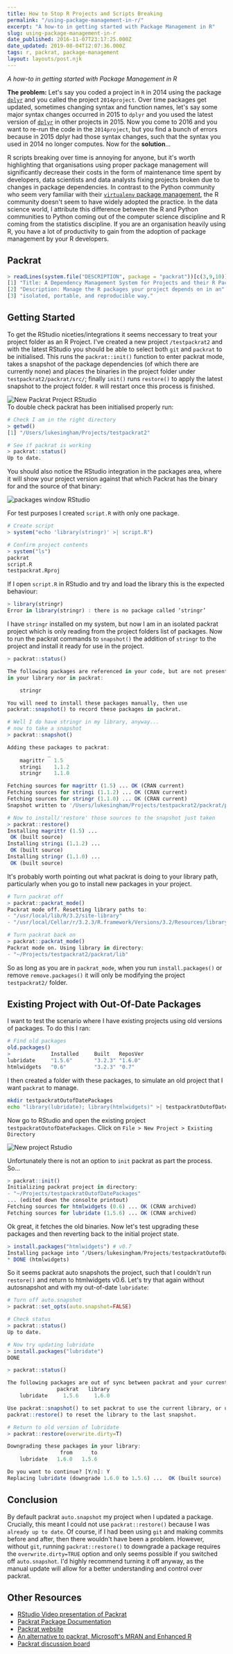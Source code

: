 ```yaml
---
title: How to Stop R Projects and Scripts Breaking
permalink: "/using-package-management-in-r/"
excerpt: "A how-to in getting started with Package Management in R"
slug: using-package-management-in-r
date_published: 2016-11-07T23:17:25.000Z
date_updated: 2019-08-04T12:07:36.000Z
tags: r, packrat, package-management
layout: layouts/post.njk
---
```


_A how-to in getting started with Package Management in R_

**The problem:** Let's say you coded a project in `R` in 2014 using the package [`dplyr`](http://dplyr.tidyverse.org/) and you called the project `2014project`. Over time packages get updated, sometimes changing syntax and function names, let's say some major syntax changes occurred in 2015 to `dplyr` and you used the latest version of [`dplyr`](http://dplyr.tidyverse.org/) in other projects in 2015. Now you come to 2016 and you want to re-run the code in the `2014project`, but you find a bunch of errors because in 2015 dplyr had those syntax changes, such that the syntax you used in 2014 no longer computes. Now for the **solution**...

R scripts breaking over time is annoying for anyone, but it's worth highlighting that organisations using proper package management will significantly decrease their costs in the form of maintenance time spent by developers, data scientists and data analysts fixing projects broken due to changes in package dependencies. In contrast to the Python community who seem very familiar with their [`virtualenv` package management](https://virtualenv.pypa.io/en/stable/), the R community doesn't seem to have widely adopted the practice. In the data science world, I attribute this difference between the R and Python communities to Python coming out of the computer science discipline and R coming from the statistics discipline. If you are an organisation heavily using R, you have a lot of productivity to gain from the adoption of package management by your R developers.

## Packrat

```r
> readLines(system.file("DESCRIPTION", package = "packrat"))[c(3,9,10)]
[1] "Title: A Dependency Management System for Projects and their R Package"
[2] "Description: Manage the R packages your project depends on in an"
[3] "isolated, portable, and reproducible way."  
```

## Getting Started

To get the RStudio niceties/integrations it seems neccessary to treat your project folder as an R Project. I've created a new project `/testpackrat2` and with the latest RStudio you should be able to select both `git` and `packrat` to be initialised. This runs the `packrat::init()` function to enter packrat mode, takes a snapshot of the package dependencies (of which there are currently none) and places the binaries in the project folder under `testpackrat2/packrat/src/`; finally `init()` runs `restore()` to apply the latest snapshot to the project folder. `R` will restart once this process is finished.

![New Packrat Project RStudio](/content/images/2016/11/Screen-Shot-2016-11-08-at-09-19-09.png)  
To double check packrat has been initialised properly run:

```r
# Check I am in the right directory
> getwd()
[1] "/Users/lukesingham/Projects/testpackrat2"

# See if packrat is working
> packrat::status()
Up to date.
```

You should also notice the RStudio integration in the packages area, where it will show your project version against that which Packrat has the binary for and the source of that binary:

![packages window RStudio ](/content/images/2016/11/Screen-Shot-2016-11-07-at-10-03-25.png)

For test purposes I created `script.R` with only one package.

```r
# Create script
> system("echo 'library(stringr)' >| script.R")

# Confirm project contents
> system("ls")
packrat
script.R
testpackrat.Rproj
```

If I open `script.R` in RStudio and try and load the library this is the expected behaviour:

```r
> library(stringr)
Error in library(stringr) : there is no package called ‘stringr’
```

I have `stringr` installed on my system, but now I am in an isolated packrat project which is only reading from the project folders list of packages. Now to run the packrat commands to `snapshot()` the addition of `stringr` to the project and install it ready for use in the project.

```r
> packrat::status()

The following packages are referenced in your code, but are not present
in your library nor in packrat:

    stringr

You will need to install these packages manually, then use
packrat::snapshot() to record these packages in packrat.

# Well I do have stringr in my library, anyway...
# now to take a snapshot
> packrat::snapshot()

Adding these packages to packrat:
             _
    magrittr   1.5  
    stringi    1.1.2
    stringr    1.1.0

Fetching sources for magrittr (1.5) ... OK (CRAN current)
Fetching sources for stringi (1.1.2) ... OK (CRAN current)
Fetching sources for stringr (1.1.0) ... OK (CRAN current)
Snapshot written to '/Users/lukesingham/Projects/testpackrat2/packrat/packrat.lock'

# Now to install/'restore' those sources to the snapshot just taken
> packrat::restore()
Installing magrittr (1.5) ...
 OK (built source)
Installing stringi (1.1.2) ...
 OK (built source)
Installing stringr (1.1.0) ...
 OK (built source)
```

It's probably worth pointing out what packrat is doing to your library path, particularly when you go to install new packages in your project.

```r
# Turn packrat off
> packrat::packrat_mode()
Packrat mode off. Resetting library paths to:
- "/usr/local/lib/R/3.2/site-library"
- "/usr/local/Cellar/r/3.2.3/R.framework/Versions/3.2/Resources/library"

# Turn packrat back on
> packrat::packrat_mode()
Packrat mode on. Using library in directory:
- "~/Projects/testpackrat2/packrat/lib"
```

So as long as you are in `packrat_mode`, when you run `install.packages()` or remove `remove.packages()` it will only be modifying the project `testpackrat2/` folder.

## Existing Project with Out-Of-Date Packages

I want to test the scenario where I have existing projects using old versions of packages. To do this I ran:

```r
# Find old packages
old.packages()
>             Installed     Built   ReposVer
lubridate     "1.5.6"       "3.2.3" "1.6.0"
htmlwidgets   "0.6"         "3.2.3" "0.7"
```

I then created a folder with these packages, to simulate an old project that I want `packrat` to manage.

```bash
mkdir testpackratOutofDatePackages
echo "library(lubridate); library(htmlwidgets)" >| testpackratOutofDatePackages/oldScript.R
```

Now go to RStudio and open the existing project `testpackratOutofDatePackages`. Click on `File > New Project > Existing Directory`

![New project Rstudio](/content/images/2016/11/Screen-Shot-2016-11-07-at-19-58-24.png)

Unfortunately there is not an option to `init` packrat as part the process. So...

```r
> packrat::init()
Initializing packrat project in directory:
- "~/Projects/testpackratOutofDatePackages"
... (edited down the consolte printout)
Fetching sources for htmlwidgets (0.6) ... OK (CRAN archived)
Fetching sources for lubridate (1.5.6) ... OK (CRAN archived)
```

Ok great, it fetches the old binaries. Now let's test upgrading these packages and then reverting back to the initial project state.

```r
> install.packages("htmlwidgets") # v0.7
Installing package into ‘/Users/lukesingham/Projects/testpackratOutofDatePackages/packrat/lib/x86_64-apple-darwin15.2.0/3.2.3’ ...
* DONE (htmlwidgets)
```

So it seems packrat auto snapshots the project, such that I couldn't run `restore()` and return to htmlwidgets v0.6. Let's try that again without autosnapshot and with my out-of-date `lubridate`:

```r
# Turn off auto.snapshot
> packrat::set_opts(auto.snapshot=FALSE)

# Check status
> packrat::status()
Up to date.

# Now try updating lubridate
> install.packages("lubridate")
DONE

> packrat::status()

The following packages are out of sync between packrat and your current library:
                packrat   library
    lubridate     1.5.6     1.6.0

Use packrat::snapshot() to set packrat to use the current library, or use
packrat::restore() to reset the library to the last snapshot.

# Return to old version of lubridate
> packrat::restore(overwrite.dirty=T)

Downgrading these packages in your library:
                 from      to
    lubridate   1.6.0   1.5.6

Do you want to continue? [Y/n]: Y
Replacing lubridate (downgrade 1.6.0 to 1.5.6) ...  OK (built source)
```

## Conclusion

By default packrat `auto.snapshot` my project when I updated a package. Crucially, this meant I could not use `packrat::restore()` because I was `already up to date`. Of course, if I had been using `git` and making commits before and after, then there wouldn't have been a problem. However, without `git`, running `packrat::restore()` to downgrade a package requires the `overwrite.dirty=TRUE` option and only seems possible if you switched off `auto.snapshot`. I'd highly recommend turning it off anyway, as the manual update will allow for a better understanding and control over packrat.

## Other Resources

* [RStudio Video presentation of Packrat](https://www.rstudio.com/resources/webinars/managing-package-dependencies-in-r-with-packrat/)
* [Packrat Package Documentation](https://cran.r-project.org/web/packages/packrat/packrat.pdf)
* [Packrat website](https://rstudio.github.io/packrat/)
* [An alternative to packrat, Microsoft's MRAN and Enhanced R](https://mran.microsoft.com/rro/#repos)
* [Packrat discussion board](https://groups.google.com/forum/#!forum/packrat-discuss)
